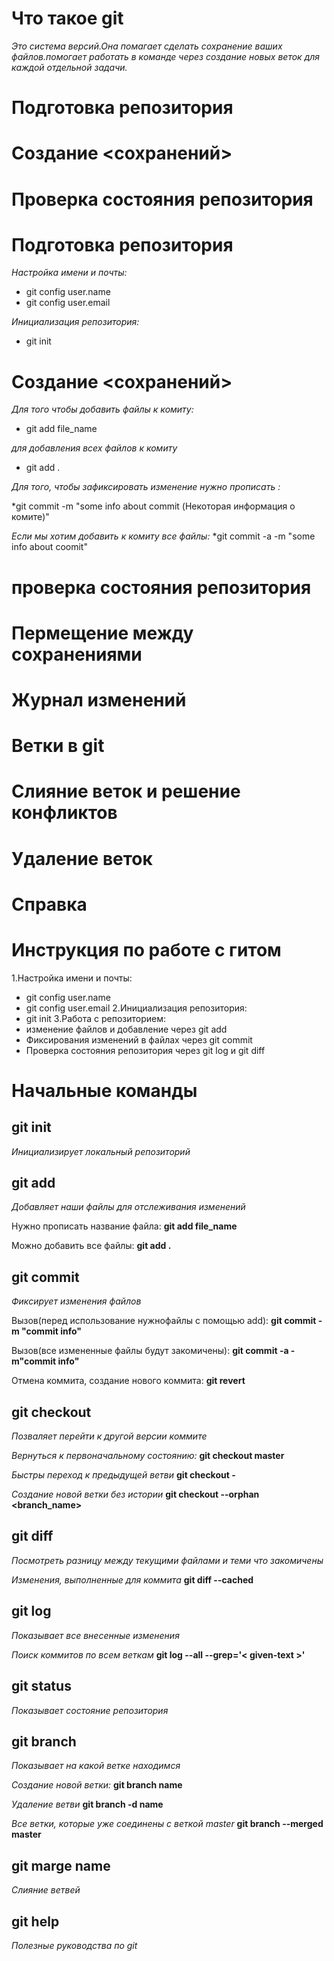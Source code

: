 # Что такое git
*Это система версий.Она помагает сделать сохранение ваших файлов.помогает работать в команде через создание новых веток для каждой отдельной задачи.*

# Подготовка репозитория 
# Создание <сохранений>
# Проверка состояния репозитория 
# Подготовка репозитория
*Настройка имени и почты:*

* git config user.name
* git config user.email

*Инициализация репозитория:*
* git init

# Создание <сохранений>
*Для того чтобы добавить файлы к комиту:*
* git add file_name

*для добавления всех файлов к комиту*
* git add .

*Для того, чтобы зафиксировать изменение нужно прописать :*

*git commit -m "some info about commit (Некоторая информация о комите)"

*Если мы хотим добавить к комиту все файлы:*
*git commit -a -m "some info about coomit"


# проверка состояния репозитория 
# Пермещение между сохранениями
# Журнал изменений
# Ветки в git
# Слияние веток и решение конфликтов
# Удаление веток
# Справка

# Инструкция по работе с гитом

1.Настройка имени и почты:
* git config user.name
* git config user.email
2.Инициализация репозитория:
* git init
3.Работа с репозиторием:
* изменение файлов и добавление через git add
* Фиксирования изменений в файлах через git commit
* Проверка состояния репозитория  через git log и git diff
# Начальные команды

 ## git init
 *Инициализирует  локальный репозиторий*

## git add 
*Добавляет наши файлы для отслеживания изменений*

Нужно прописать название файла:
**git add file_name**

Можно добавить все файлы:
**git add .**

## git commit 

*Фиксирует изменения файлов*

Вызов(перед использование нужнофайлы с помощью add):
**git commit -m "commit info"**
 
 Вызов(все измененные файлы будут закомичены):
**git commit -a -m"commit info"**

Отмена коммита, создание нового коммита:
**git revert <commit-ish>**


 ## git checkout

*Позваляет перейти к другой версии коммите*

*Вернуться к первоначальному состоянию:*
**git checkout master**

*Быстры переход к предыдущей ветви*
**git checkout -**

*Создание новой ветки без истории*
**git checkout --orphan <branch_name>**

## git diff

*Посмотреть разницу между текущими файлами и теми что закомичены*

*Изменения, выполненные для коммита*
**git diff --cached**

## git log
*Показывает все внесенные изменения*

*Поиск коммитов по всем веткам*
__git log --all --grep='< given-text >'__

## git status 
*Показывает состояние репозитория*
## git branch
*Показывает на какой ветке находимся*
 
 *Создание новой ветки:*
 **git branch name**
 
 *Удаление ветви*
 **git branch -d name**

 *Все ветки, которые уже соединены с веткой master*
**git branch --merged master**

## git marge name
*Слияние ветвей*

## git help 
*Полезные руководства по git*






